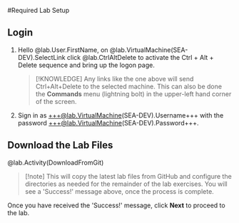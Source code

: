 #Required Lab Setup

## Login


1. Hello @lab.User.FirstName, on @lab.VirtualMachine(SEA-DEV).SelectLink click @lab.CtrlAltDelete to activate the Ctrl + Alt + Delete sequence and bring up the logon page.

    >[!KNOWLEDGE] Any links like the one above will send Ctrl+Alt+Delete to the selected machine. This can also be done the **Commands** menu (lightning bolt) in the upper-left hand corner of the screen.

1. Sign in as +++@lab.VirtualMachine(SEA-DEV).Username+++ with the password +++@lab.VirtualMachine(SEA-DEV).Password+++.

## Download the Lab Files

@lab.Activity(DownloadFromGit)

>[!note] This will copy the latest lab files from GitHub and configure the directories as needed for the remainder of the lab exercises. You will see a 'Success!' message above, once the process is complete.

Once you have received the 'Success!' message, click **Next** to proceed to the lab.